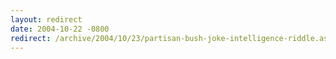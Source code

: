 ```yaml
---
layout: redirect
date: 2004-10-22 -0800
redirect: /archive/2004/10/23/partisan-bush-joke-intelligence-riddle.aspx/
---
```

